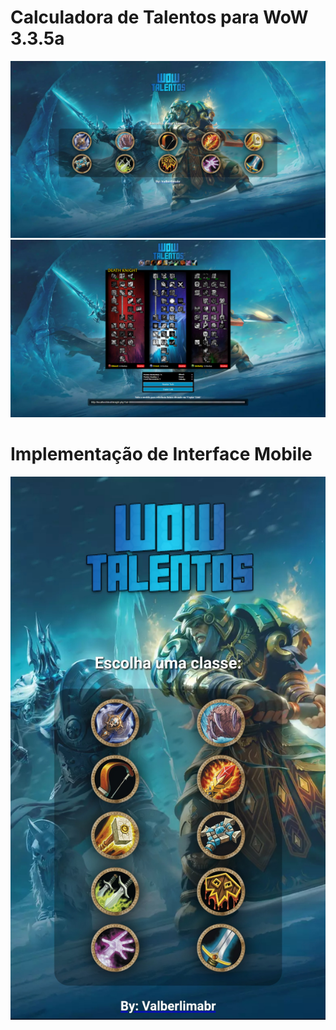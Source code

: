 # Calculadora de Talentos para WoW 3.3.5a
![Screenshot](exemplo.jpg)
![Screenshot](exemplo2.jpg)

# Implementação de Interface Mobile
![Screenshot](exemplo3.jpg)
